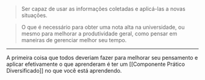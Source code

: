 > Ser capaz de usar as informações coletadas e aplicá-las a novas situações. 

> O que é necessário para obter uma nota alta na universidade, ou mesmo para melhorar a produtividade geral, como pensar em maneiras de gerenciar melhor seu tempo.

---
A primeira coisa que todos deveriam fazer para melhorar seu pensamento e aplicar efetivamente o que aprenderam é ter um [[Componente Prático Diversificado]] no que você está aprendendo.